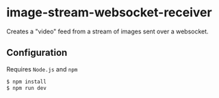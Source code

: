 # image-stream-websocket-receiver 

Creates a "video" feed from a stream of images sent over a websocket. 

## Configuration

Requires `Node.js` and `npm`

```cmd 
$ npm install 
$ npm run dev
```